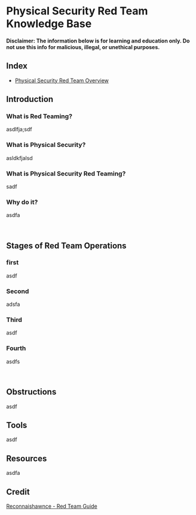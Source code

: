 # Physical Security Red Team Knowledge Base

#### Disclaimer: The information below is for learning and education only. Do not use this info for malicious, illegal, or unethical purposes.

## Index
- [Physical Security Red Team Overview](#introduction)

## Introduction
### What is Red Teaming?

asdlfja;sdf

### What is Physical Security?

asldkfjalsd

### What is Physical Security Red Teaming?

sadf

### Why do it?

asdfa

<br/>

## Stages of Red Team Operations

### first

asdf

### Second

adsfa

### Third

asdf

### Fourth

asdfs

<br/>

## Obstructions

asdf

## Tools

asdf

## Resources

asdfa

## Credit

[Reconnaishawnce - Red Team Guide](https://github.com/Reconnaishawnce/Red-Team/tree/main?tab=readme-ov-file#introduction)

